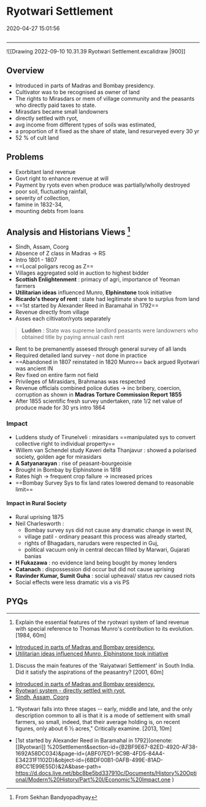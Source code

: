 # Ryotwari Settlement

2020-04-27 15:01:56

```toc
```

---

![[Drawing 2022-09-10 10.31.39 Ryotwari Settlement.excalidraw |900]]

## Overview

- Introduced in parts of Madras and Bombay presidency.
- Cultivator was to be recognised as owner of land
- The rights to Mirasdars or mem of village community and the peasants who directly paid taxes to state.
- Mirasdars became small landowners
- directly settled with ryot,
- avg income from different types of soils was estimated,
- a proportion of it fixed as the share of state, land resurveyed every 30 yr
- 52 % of cult land

## Problems

- Exorbitant land revenue
- Govt right to enhance revenue at will
- Payment by ryots even when produce was partially/wholly destroyed
- poor soil, fluctuating rainfall,
- severity of collection,
- famine in 1832-34,
- mounting debts from loans

## Analysis and Historians Views [^1]

- Sindh, Assam, Coorg
- Absence of Z class in Madras -> RS
- Intro 1801 - 1807
- ==Local poligars recog as Z==
- Villages aggregated sold in auction to highest bidder
- **Scottish Enlightenment** : primacy of agri, importance of Yeoman farmers
- **Utilitarian ideas** influenced Munro, **Elphinstone** took initiative
- **Ricardo's theory of rent** : state had legitimate share to surplus from land
- ==1st started by Alexander Reed in Baramahal in 1792==
- Revenue directly from village
- Asses each ciltivator/ryots separately

> **Ludden** : State was supreme landlord peasants were landowners who obtained title by paying annual cash rent

- Rent to be premanently assesed through general survey of all lands
- Required detailed land survey - not done in practice
- ==Abandoned in 1807 reinstated in 1820 Munro== back argued Ryotwari was ancient IN
- Rev fixed on entire farm not field
- Privileges of Mirasidars, Brahmanas was respected
- Revenue officials combined police duties -> inc bribery, coercion, corruption as shown in **Madras Torture Commission Report 1855**
- After 1855 scientific fresh survey undertaken, rate 1/2 net value of produce made for 30 yrs intro 1864

### Impact

- Luddens study of Tirunelveli : mirasidars ==manipulated sys to convert collective right to individual property==
- Willem van Schendel study Kaveri delta Thanjavur : showed a polarised society, golden age for mirasidars
- **A Satyanarayan** : rise of peasant-bourgeoisie
- Brought in Bombay by Elphinstone in 1818
- Rates high -> frequent crop failure -> increased prices
- ==Bombay Survey Sys to fix land rates lowered demand to reasonable limit==

#### Impact in Rural Society

- Rural uprising 1875
- Neil Charlesworth :
	- Bombay survey sys did not cause any dramatic change in west IN,
	- village patil - ordinary peasant this process was already started,
	- rights of Bhagadars, narudars were respected in Guj,
	- political vacuum only in central deccan filled by Marwari, Gujarati banias
- **H Fukazawa** : no evidence land being bought by money lenders
- **Catanach** : dispossession did occur but did not cause uprising
- **Ravinder Kumar, Sumit Guha** : social upheaval/ status rev caused riots
- Social effects were less dramatic vis a vis PS

[^1]: From Sekhan Bandyopadhyay

## PYQs

---

1. Explain the essential features of the ryotwari system of land revenue with special
reference to Thomas Munro's contribution to its evolution. [1984, 60m]
- [Introduced in parts of Madras and Bombay presidency.](onenote:[[Ryotwari]]%20Settlement&section-id={B2BF9E67-82ED-4920-AF38-1692A58DC034}&page-id={ABF07ED1-9C9B-4FD5-84A4-E34231F1102D}&object-id={01E68BDD-A1B6-4AF3-AF6D-F6D86D9140F2}&C&base-path=https://d.docs.live.net/bbc8be5bd337910c/Documents/History%20Optional/Modern%20History/Part%20I/Economic%20Impact.one)
- [Utilitarian ideas influenced Munro, Elphinstone took initiative](onenote:[[Ryotwari]]%20Settlement&section-id={B2BF9E67-82ED-4920-AF38-1692A58DC034}&page-id={ABF07ED1-9C9B-4FD5-84A4-E34231F1102D}&object-id={6BDF00B1-0AFB-499E-81AD-89CC1E99E55D}&1F&base-path=https://d.docs.live.net/bbc8be5bd337910c/Documents/History%20Optional/Modern%20History/Part%20I/Economic%20Impact.one)

1. Discuss the main features of the 'Raiyatwari Settlement' in South India. Did it satisfy the aspirations of the peasantry? [2001, 60m]
- [Introduced in parts of Madras and Bombay presidency.](onenote:[[Ryotwari]]%20Settlement&section-id={B2BF9E67-82ED-4920-AF38-1692A58DC034}&page-id={ABF07ED1-9C9B-4FD5-84A4-E34231F1102D}&object-id={01E68BDD-A1B6-4AF3-AF6D-F6D86D9140F2}&C&base-path=https://d.docs.live.net/bbc8be5bd337910c/Documents/History%20Optional/Modern%20History/Part%20I/Economic%20Impact.one)
- [Ryotwari system - directly settled with ryot,](onenote:[[Ryotwari]]%20Settlement&section-id={B2BF9E67-82ED-4920-AF38-1692A58DC034}&page-id={ABF07ED1-9C9B-4FD5-84A4-E34231F1102D}&object-id={4D026A67-DFCA-4FA0-BEBB-9CA180E6ACEA}&1E&base-path=https://d.docs.live.net/bbc8be5bd337910c/Documents/History%20Optional/Modern%20History/Part%20I/Economic%20Impact.one)
- [Sindh, Assam, Coorg](onenote:[[Ryotwari]]%20Settlement&section-id={B2BF9E67-82ED-4920-AF38-1692A58DC034}&page-id={ABF07ED1-9C9B-4FD5-84A4-E34231F1102D}&object-id={77A1A397-F05B-4522-894E-05912C22A118}&B&base-path=https://d.docs.live.net/bbc8be5bd337910c/Documents/History%20Optional/Modern%20History/Part%20I/Economic%20Impact.one)

1. "Ryotwari falls into three stages -- early, middle and late, and the only description common to all is that it is a mode of settlement with small farmers, so small, indeed, that their average holding is, on recent figures, only about 6 ½ acres," Critically examine. [2013, 10m]
- [1st started by Alexander Reed in Baramahal in 1792](onenote: [[Ryotwari]] %20Settlement&section-id={B2BF9E67-82ED-4920-AF38-1692A58DC034}&page-id={ABF07ED1-9C9B-4FD5-84A4-E34231F1102D}&object-id={6BDF00B1-0AFB-499E-81AD-89CC1E99E55D}&2A&base-path= <https://d.docs.live.net/bbc8be5bd337910c/Documents/History%20Optional/Modern%20History/Part%20I/Economic%20Impact.one> )
